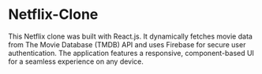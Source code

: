 # Netflix-Clone
This Netflix clone was built with React.js. It dynamically fetches movie data from The Movie Database (TMDB) API and uses Firebase for secure user authentication. The application features a responsive, component-based UI for a seamless experience on any device.
